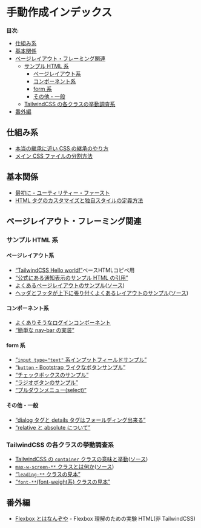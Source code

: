 
# 手動作成インデックス <!-- omit from toc -->

**目次:**

- [仕組み系](#仕組み系)
- [基本関係](#基本関係)
- [ページレイアウト・フレーミング関連](#ページレイアウトフレーミング関連)
	- [サンプル HTML 系](#サンプル-html-系)
		- [ページレイアウト系](#ページレイアウト系)
		- [コンポーネント系](#コンポーネント系)
		- [form 系](#form-系)
		- [その他・一般](#その他一般)
	- [TailwindCSS の各クラスの挙動調査系](#tailwindcss-の各クラスの挙動調査系)
- [番外編](#番外編)


## 仕組み系

- [本当の継承に近い CSS の継承のやり方](tips/inherit-style.html)
- [メイン CSS ファイルの分割方法](tips/split-main-css-and-import.html)

## 基本関係

- [最初に - ユーティリティー・ファースト](utilty-first.html)
- [HTML タグのカスタマイズと独自スタイルの定義方法](customize-default-tag-stayle.html)

## ページレイアウト・フレーミング関連

### サンプル HTML 系

#### ページレイアウト系

- [“TailwindCSS Hello world!”](http://localhost/default.html)ベースHTMLコピペ用
- [“公式にある通知表示のサンプル HTML の引用”](notify-sample.html)
- [よくあるページレイアウトのサンプル](layout/basic-layout.html)([ソース](https://github.com/tettekete/tailwindcss-test-with-cli/blob/main/docs/layout/basic-layout.html))
- [ヘッダとフッタが上下に張り付くよくあるレイアウトのサンプル](layout/fixed-header-footer.html)([ソース](https://github.com/tettekete/tailwindcss-test-with-cli/blob/main/docs/layout/fixed-header-footer.html))

#### コンポーネント系

- [よくありそうなログインコンポーネント](component/login.html)
- [“簡単な nav-bar の実装”](component/nav-bar.html)


#### form 系

- [“`input type="text"` 系インプットフィールドサンプル”](forms/input-text.html)
- [“`button` - Bootstrap ライクなボタンサンプル”](forms/buttons-like-bootstrap.html)
- [“チェックボックスのサンプル”](forms/check-box.html)
- [“ラジオボタンのサンプル”](forms/radio-buttons.html)
- [“プルダウンメニュー(select)”](forms/select-menu.html)


#### その他・一般

- [“dialog タグと details タグはフォールディング出来る”](common/folding_content.html)
- [“relative と absolute について”](common/relative-absolute.html)

### TailwindCSS の各クラスの挙動調査系

- [TailwindCSS の `container` クラスの意味と挙動](layout/container.html)([ソース](https://github.com/tettekete/tailwindcss-test-with-cli/blob/main/docs/layout/container.html))
- [`max-w-screen-**` クラスとは何か](layout/max-w-screen-xx.html)([ソース](https://github.com/tettekete/tailwindcss-test-with-cli/blob/main/docs/layout/max-w-screen-xx.html))
- [“`leading-**` クラスの見本”](tailwindcss-catalog/leading.html)
- [“`font-**`(font-weight系) クラスの見本”](tailwindcss-catalog/font-weight.html)


## 番外編

- [Flexbox とはなんぞや](extra/flexbox.html) - Flexbox 理解のための実験 HTML(非 TailwindCSS)
